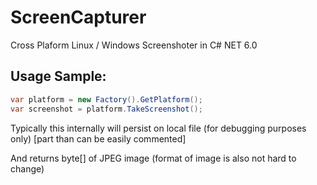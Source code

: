 # ScreenCapturer
Cross Plaform Linux / Windows Screenshoter in C# NET 6.0

## Usage Sample:

```csharp
var platform = new Factory().GetPlatform();
var screenshot = platform.TakeScreenshot();
```

Typically this internally will persist on local file (for debugging purposes only) [part than can be easily commented]

And returns byte[] of JPEG image (format of image is also not hard to change)
